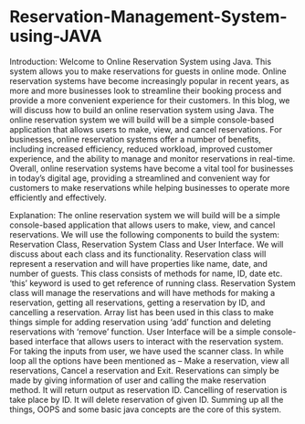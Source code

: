 # Reservation-Management-System-using-JAVA

Introduction:
Welcome to Online Reservation System using Java. This system allows you to make reservations for guests in online mode. Online reservation systems have become increasingly popular in recent years, as more and more businesses look to streamline their booking process and provide a more convenient experience for their customers. In this blog, we will discuss how to build an online reservation system using Java. The online reservation system we will build will be a simple console-based application that allows users to make, view, and cancel reservations. For businesses, online reservation systems offer a number of benefits, including increased efficiency, reduced workload, improved customer experience, and the ability to manage and monitor reservations in real-time. Overall, online reservation systems have become a vital tool for businesses in today’s digital age, providing a streamlined and convenient way for customers to make reservations while helping businesses to operate more efficiently and effectively.


Explanation:
The online reservation system we will build will be a simple console-based application that allows users to make, view, and cancel reservations. We will use the following components to build the system: Reservation Class, Reservation System Class and User Interface. We will discuss about each class and its functionality. Reservation class will represent a reservation and will have properties like name, date, and number of guests. This class consists of methods for name, ID, date etc. ‘this’ keyword is used to get reference of running class. Reservation System class will manage the reservations and will have methods for making a reservation, getting all reservations, getting a reservation by ID, and cancelling a reservation. Array list  has been used in this class to make things simple for adding reservation using ‘add’ function and deleting reservations with ‘remove’ function. User Interface will be a simple console-based interface that allows users to interact with the reservation system. For taking the inputs from user, we have used the scanner class. In while loop all the options have been mentioned as – Make a reservation, view all reservations, Cancel a reservation and Exit. Reservations can simply be made by giving information of user and calling the make reservation method. It will return output as reservation ID. Cancelling of reservation is take place by ID. It will delete reservation of given ID. Summing up all the things, OOPS and some basic java concepts are the core of this system. 
